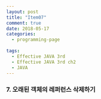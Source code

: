 ```yaml
---
layout: post
title: "Item07"
comment: true
date: 2018-05-17
categories:
  - programming-page
  
tags:
  - Effective JAVA 3rd
  - Effective JAVA 3rd ch2
  - JAVA
---
```


### 7. 오래된 객체의 레퍼런스 삭제하기 

